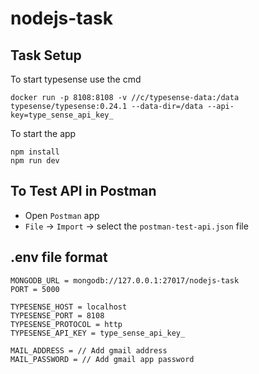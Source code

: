 # nodejs-task

## Task Setup

To start typesense use the cmd
```
docker run -p 8108:8108 -v //c/typesense-data:/data typesense/typesense:0.24.1 --data-dir=/data --api-key=type_sense_api_key_
```

To start the app
```
npm install
npm run dev
```

## To Test API in Postman

- Open `Postman` app
- `File` -> `Import` -> select the `postman-test-api.json` file

## .env file format

```
MONGODB_URL = mongodb://127.0.0.1:27017/nodejs-task
PORT = 5000

TYPESENSE_HOST = localhost
TYPESENSE_PORT = 8108
TYPESENSE_PROTOCOL = http
TYPESENSE_API_KEY = type_sense_api_key_

MAIL_ADDRESS = // Add gmail address
MAIL_PASSWORD = // Add gmail app password
```